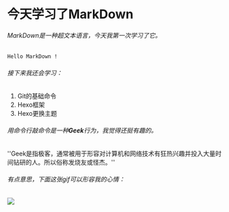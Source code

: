 # 今天学习了MarkDown
###### MarkDown是一种超文本语言，今天我第一次学习了它。
``Hello MarkDown !``
###### 接下来我还会学习：
1. Git的基础命令
1. Hexo框架
1. Hexo更换主题
###### 用命令行敲命令是一种**Geek**行为，我觉得还挺有趣的。
''Geek是指极客，通常被用于形容对计算机和网络技术有狂热兴趣并投入大量时间钻研的人。所以俗称发烧友或怪杰。''
###### 有点意思，下面这张gif可以形容我的心情：
![](https://qgt-style.oss-cn-hangzhou.aliyuncs.com/newcoursep4/g1/g1-2-2/tenor.gif)
